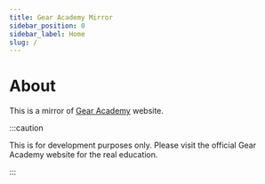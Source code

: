 ```yaml
---
title: Gear Academy Mirror
sidebar_position: 0
sidebar_label: Home
slug: /
---
```


# About

This is a mirror of [Gear Academy](https://academy.gear.foundation) website.

:::caution

This is for development purposes only. Please visit the official Gear Academy website for the real education.

:::
